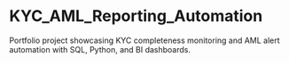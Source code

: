 # KYC_AML_Reporting_Automation
Portfolio project showcasing KYC completeness monitoring and AML alert automation with SQL, Python, and BI dashboards.
